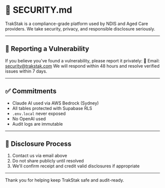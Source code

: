 # 🔐 SECURITY.md
TrakStak is a compliance-grade platform used by NDIS and Aged Care providers. We take security, privacy, and responsible disclosure seriously.

---

## 📣 Reporting a Vulnerability
If you believe you've found a vulnerability, please report it privately:
📧 Email: [security@trakstak.com](mailto:security@trakstak.com)
We will respond within 48 hours and resolve verified issues within 7 days.

---

## ✅ Commitments
- Claude AI used via AWS Bedrock (Sydney)
- All tables protected with Supabase RLS
- `.env.local` never exposed
- No OpenAI used
- Audit logs are immutable

---

## 🧪 Disclosure Process
1. Contact us via email above
2. Do not share publicly until resolved
3. We'll confirm receipt and credit valid disclosures if appropriate

---

Thank you for helping keep TrakStak safe and audit-ready.
